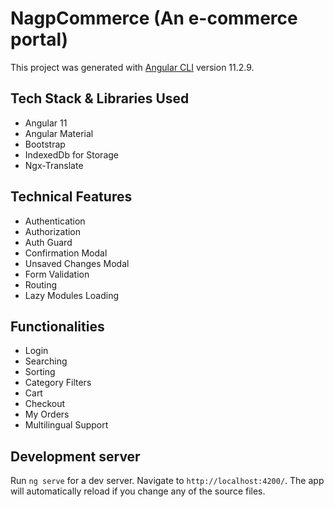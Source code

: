 # NagpCommerce (An e-commerce portal)

This project was generated with [Angular CLI](https://github.com/angular/angular-cli) version 11.2.9.

## Tech Stack & Libraries Used
- Angular 11
- Angular Material
- Bootstrap
- IndexedDb for Storage
- Ngx-Translate


## Technical Features
- Authentication
- Authorization
- Auth Guard
- Confirmation Modal
- Unsaved Changes Modal
- Form Validation
- Routing
- Lazy Modules Loading
## Functionalities
- Login
- Searching
- Sorting
- Category Filters
- Cart
- Checkout
- My Orders
- Multilingual Support


## Development server

Run `ng serve` for a dev server. Navigate to `http://localhost:4200/`. The app will automatically reload if you change any of the source files.
